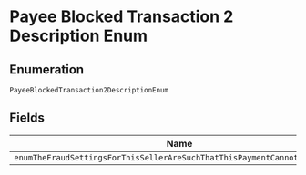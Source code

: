 
# Payee Blocked Transaction 2 Description Enum

## Enumeration

`PayeeBlockedTransaction2DescriptionEnum`

## Fields

| Name |
|  --- |
| `enumTheFraudSettingsForThisSellerAreSuchThatThisPaymentCannotBeExecuted` |

